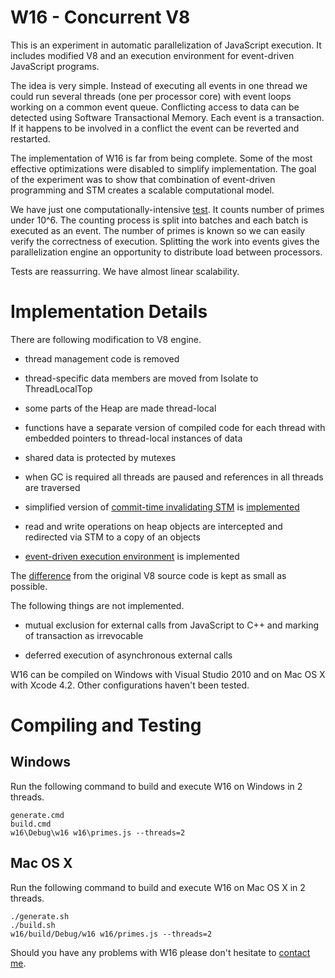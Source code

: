W16 - Concurrent V8
===================

This is an experiment in automatic parallelization of JavaScript execution. It
includes modified V8 and an execution environment for event-driven JavaScript
programs.

The idea is very simple. Instead of executing all events in one thread we could
run several threads (one per processor core) with event loops working on a
common event queue. Conflicting access to data can be detected using Software
Transactional Memory. Each event is a transaction. If it happens to be involved
in a conflict the event can be reverted and restarted.

The implementation of W16 is far from being complete. Some of the most effective
optimizations were disabled to simplify implementation. The goal of the
experiment was to show that combination of event-driven programming and STM
creates a scalable computational model.

We have just one computationally-intensive
[test](https://github.com/sheremetyev/w16/blob/master/w16/primes.js).
It counts number of primes under 10^6. The counting process is split into
batches and each batch is executed as an event. The number of primes is known so
we can easily verify the correctness of execution. Splitting the work into
events gives the parallelization engine an opportunity to distribute load
between processors.

Tests are reassurring. We have almost linear scalability.

Implementation Details
======================

There are following modification to V8 engine.

- thread management code is removed

- thread-specific data members are moved from Isolate to ThreadLocalTop

- some parts of the Heap are made thread-local

- functions have a separate version of compiled code for each thread with
  embedded pointers to thread-local instances of data

- shared data is protected by mutexes

- when GC is required all threads are paused and references in all threads are
  traversed

- simplified version of
  [commit-time invalidating STM](http://dl.acm.org/citation.cfm?id=1772970) is
  [implemented](https://github.com/sheremetyev/w16/blob/master/src/stm.cc)

- read and write operations on heap objects are intercepted and redirected via
  STM to a copy of an objects

- [event-driven execution environment](https://github.com/sheremetyev/w16/blob/master/w16/main.cc)
  is implemented

The [difference](https://github.com/sheremetyev/w16/compare/v8...master) from
the original V8 source code is kept as small as possible.

The following things are not implemented.

- mutual exclusion for external calls from JavaScript to C++ and marking of
  transaction as irrevocable

- deferred execution of asynchronous external calls

W16 can be compiled on Windows with Visual Studio 2010 and on Mac OS X with
Xcode 4.2. Other configurations haven't been tested.

Compiling and Testing
=====================

Windows
-------

Run the following command to build and execute W16 on Windows in 2 threads.

    generate.cmd
    build.cmd
    w16\Debug\w16 w16\primes.js --threads=2

Mac OS X
--------

Run the following command to build and execute W16 on Mac OS X in 2 threads.

    ./generate.sh
    ./build.sh
    w16/build/Debug/w16 w16/primes.js --threads=2

Should you have any problems with W16 please don't hesitate to
[contact me](mailto:sheremetyev@gmail.com).
